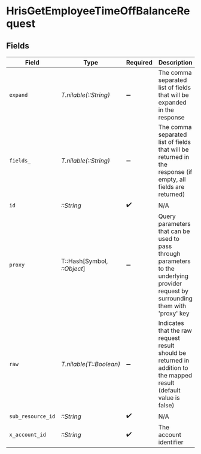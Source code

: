 # HrisGetEmployeeTimeOffBalanceRequest


## Fields

| Field                                                                                                                                                                                              | Type                                                                                                                                                                                               | Required                                                                                                                                                                                           | Description                                                                                                                                                                                        | Example                                                                                                                                                                                            |
| -------------------------------------------------------------------------------------------------------------------------------------------------------------------------------------------------- | -------------------------------------------------------------------------------------------------------------------------------------------------------------------------------------------------- | -------------------------------------------------------------------------------------------------------------------------------------------------------------------------------------------------- | -------------------------------------------------------------------------------------------------------------------------------------------------------------------------------------------------- | -------------------------------------------------------------------------------------------------------------------------------------------------------------------------------------------------- |
| `expand`                                                                                                                                                                                           | *T.nilable(::String)*                                                                                                                                                                              | :heavy_minus_sign:                                                                                                                                                                                 | The comma separated list of fields that will be expanded in the response                                                                                                                           | policy                                                                                                                                                                                             |
| `fields_`                                                                                                                                                                                          | *T.nilable(::String)*                                                                                                                                                                              | :heavy_minus_sign:                                                                                                                                                                                 | The comma separated list of fields that will be returned in the response (if empty, all fields are returned)                                                                                       | id,remote_id,employee_id,remote_employee_id,policy_id,remote_policy_id,policy,current_balance,initial_balance,balance_unit,balance_start_date,balance_expiry_date,updated_at,unified_custom_fields |
| `id`                                                                                                                                                                                               | *::String*                                                                                                                                                                                         | :heavy_check_mark:                                                                                                                                                                                 | N/A                                                                                                                                                                                                |                                                                                                                                                                                                    |
| `proxy`                                                                                                                                                                                            | T::Hash[Symbol, *::Object*]                                                                                                                                                                        | :heavy_minus_sign:                                                                                                                                                                                 | Query parameters that can be used to pass through parameters to the underlying provider request by surrounding them with 'proxy' key                                                               |                                                                                                                                                                                                    |
| `raw`                                                                                                                                                                                              | *T.nilable(T::Boolean)*                                                                                                                                                                            | :heavy_minus_sign:                                                                                                                                                                                 | Indicates that the raw request result should be returned in addition to the mapped result (default value is false)                                                                                 |                                                                                                                                                                                                    |
| `sub_resource_id`                                                                                                                                                                                  | *::String*                                                                                                                                                                                         | :heavy_check_mark:                                                                                                                                                                                 | N/A                                                                                                                                                                                                |                                                                                                                                                                                                    |
| `x_account_id`                                                                                                                                                                                     | *::String*                                                                                                                                                                                         | :heavy_check_mark:                                                                                                                                                                                 | The account identifier                                                                                                                                                                             |                                                                                                                                                                                                    |